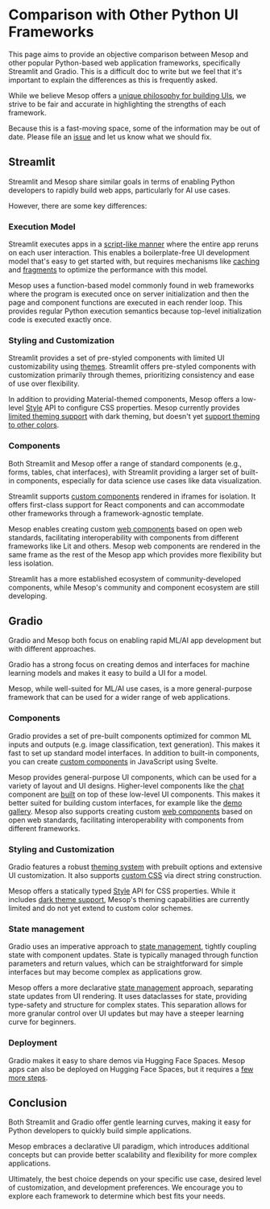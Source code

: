 # Comparison with Other Python UI Frameworks

This page aims to provide an objective comparison between Mesop and other popular Python-based web application frameworks, specifically Streamlit and Gradio. This is a difficult doc to write but we feel that it's important to explain the differences as this is frequently asked.

 While we believe Mesop offers a [unique philosophy for building UIs](https://google.github.io/mesop/blog/2024/05/13/why-mesop/), we strive to be fair and accurate in highlighting the strengths of each framework.

 Because this is a fast-moving space, some of the information may be out of date. Please file an [issue](https://github.com/google/mesop/issues/new/choose) and let us know what we should fix.

## Streamlit

Streamlit and Mesop share similar goals in terms of enabling Python developers to rapidly build web apps, particularly for AI use cases.

However, there are some key differences:

### Execution Model

Streamlit executes apps in a [script-like manner](https://docs.streamlit.io/get-started/fundamentals/main-concepts#data-flow) where the entire app reruns on each user interaction. This enables a boilerplate-free UI development model that's easy to get started with, but requires mechanisms like [caching](https://docs.streamlit.io/develop/concepts/architecture/caching) and [fragments](https://docs.streamlit.io/develop/concepts/architecture/fragments) to optimize the performance with this model.

Mesop uses a function-based model commonly found in web frameworks where the program is executed once on server initialization and then the page and component functions are executed in each render loop. This provides regular Python execution semantics because top-level initialization code is executed exactly once.

### Styling and Customization

Streamlit provides a set of pre-styled components with limited UI customizability using [themes](https://docs.streamlit.io/develop/concepts/configuration/theming). Streamlit offers pre-styled components with customization primarily through themes, prioritizing consistency and ease of use over flexibility.

In addition to providing Material-themed components, Mesop offers a low-level [Style](./api/style.md) API to configure CSS properties. Mesop currently provides [limited theming support](./guides/theming.md) with dark theming, but doesn't yet [support theming to other colors](https://github.com/google/mesop/issues/669).

### Components

Both Streamlit and Mesop offer a range of standard components (e.g., forms, tables, chat interfaces), with Streamlit providing a larger set of built-in components, especially for data science use cases like data visualization.

Streamlit supports [custom components](https://docs.streamlit.io/develop/concepts/custom-components/intro) rendered in iframes for isolation. It offers first-class support for React components and can accommodate other frameworks through a framework-agnostic template.

Mesop enables creating custom [web components](https://google.github.io/mesop/web_components/) based on open web standards, facilitating interoperability with components from different frameworks like Lit and others. Mesop web components are rendered in the same frame as the rest of the Mesop app which provides more flexibility but less isolation.

Streamlit has a more established ecosystem of community-developed components, while Mesop's community and component ecosystem are still developing.

## Gradio

Gradio and Mesop both focus on enabling rapid ML/AI app development but with different approaches.

Gradio has a strong focus on creating demos and interfaces for machine learning models and makes it easy to build a UI for a model.

Mesop, while well-suited for ML/AI use cases, is a more general-purpose framework that can be used for a wider range of web applications.

### Components

Gradio provides a set of pre-built components optimized for common ML inputs and outputs (e.g. image classification, text generation). This makes it fast to set up standard model interfaces. In addition to built-in components, you can create [custom components](https://www.gradio.app/guides/custom-components-in-five-minutes) in JavaScript using Svelte.

Mesop provides general-purpose UI components, which can be used for a variety of layout and UI designs. Higher-level components like the [chat](./components/chat.md) component are [built](https://github.com/google/mesop/blob/main/mesop/labs/chat.py) on top of these low-level UI components. This makes it better suited for building custom interfaces, for example like the [demo gallery](https://google.github.io/mesop/demo/). Mesop also supports creating custom [web components](https://google.github.io/mesop/web_components/) based on open web standards, facilitating interoperability with components from different frameworks.

### Styling and Customization

Gradio features a robust [theming system](https://www.gradio.app/guides/theming-guide) with prebuilt options and extensive UI customization. It also supports [custom CSS](https://www.gradio.app/guides/custom-CSS-and-JS) via direct string construction.

Mesop offers a statically typed [Style](./api/style.md) API for CSS properties. While it includes [dark theme support](./guides/theming.md), Mesop's theming capabilities are currently limited and do not yet extend to custom color schemes.

### State management

Gradio uses an imperative approach to [state management](https://www.gradio.app/guides/state-in-blocks), tightly coupling state with component updates. State is typically managed through function parameters and return values, which can be straightforward for simple interfaces but may become complex as applications grow.

Mesop offers a more declarative [state management](guides/state_management.md) approach, separating state updates from UI rendering. It uses dataclasses for state, providing type-safety and structure for complex states. This separation allows for more granular control over UI updates but may have a steeper learning curve for beginners.

### Deployment

Gradio makes it easy to share demos via Hugging Face Spaces. Mesop apps can also be deployed on Hugging Face Spaces, but it requires a [few more steps](./guides/deployment.md#hugging-face-spaces).

## Conclusion

Both Streamlit and Gradio offer gentle learning curves, making it easy for Python developers to quickly build simple applications.

Mesop embraces a declarative UI paradigm, which introduces additional concepts but can provide better scalability and flexibility for more complex applications.

Ultimately, the best choice depends on your specific use case, desired level of customization, and development preferences. We encourage you to explore each framework to determine which best fits your needs.
